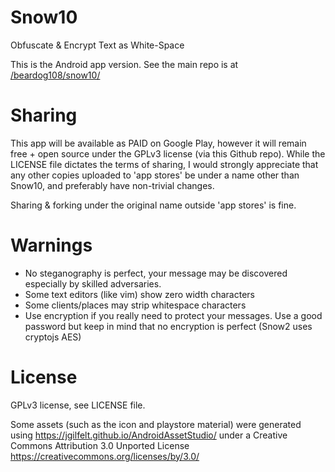 # Snow10

Obfuscate &amp; Encrypt Text as White-Space

This is the Android app version. See the main repo is at [/beardog108/snow10/](https://github.com/beardog108/Snow10)

# Sharing

This app will be available as PAID on Google Play, however it will remain free + open source under the GPLv3 license (via this Github repo). While the LICENSE file dictates the terms of sharing, I would strongly appreciate that any other copies uploaded to 'app stores' be under a name other than Snow10, and preferably have non-trivial changes.

Sharing & forking under the original name outside 'app stores' is fine.

# Warnings

* No steganography is perfect, your message may be discovered especially by skilled adversaries.
* Some text editors (like vim) show zero width characters
* Some clients/places may strip whitespace characters
* Use encryption if you really need to protect your messages. Use a good password but keep in mind that no encryption is perfect (Snow2 uses cryptojs AES)

# License

GPLv3 license, see LICENSE file.

Some assets (such as the icon and playstore material) were generated using https://jgilfelt.github.io/AndroidAssetStudio/ under a Creative Commons Attribution 3.0 Unported License https://creativecommons.org/licenses/by/3.0/

